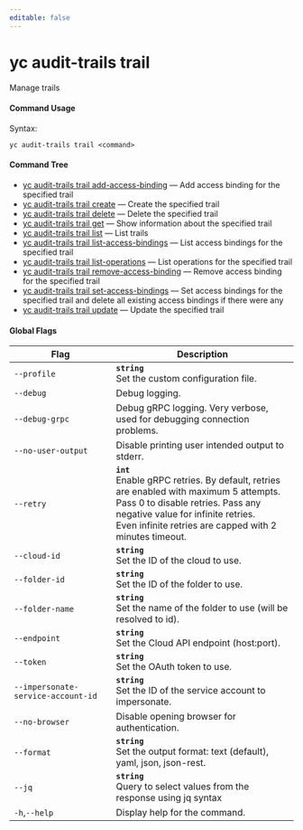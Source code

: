 ```yaml
---
editable: false
---
```


# yc audit-trails trail

Manage trails

#### Command Usage

Syntax: 

`yc audit-trails trail <command>`

#### Command Tree

- [yc audit-trails trail add-access-binding](add-access-binding.md) — Add access binding for the specified trail
- [yc audit-trails trail create](create.md) — Create the specified trail
- [yc audit-trails trail delete](delete.md) — Delete the specified trail
- [yc audit-trails trail get](get.md) — Show information about the specified trail
- [yc audit-trails trail list](list.md) — List trails
- [yc audit-trails trail list-access-bindings](list-access-bindings.md) — List access bindings for the specified trail
- [yc audit-trails trail list-operations](list-operations.md) — List operations for the specified trail
- [yc audit-trails trail remove-access-binding](remove-access-binding.md) — Remove access binding for the specified trail
- [yc audit-trails trail set-access-bindings](set-access-bindings.md) — Set access bindings for the specified trail and delete all existing access bindings if there were any
- [yc audit-trails trail update](update.md) — Update the specified trail

#### Global Flags

| Flag | Description |
|----|----|
|`--profile`|<b>`string`</b><br/>Set the custom configuration file.|
|`--debug`|Debug logging.|
|`--debug-grpc`|Debug gRPC logging. Very verbose, used for debugging connection problems.|
|`--no-user-output`|Disable printing user intended output to stderr.|
|`--retry`|<b>`int`</b><br/>Enable gRPC retries. By default, retries are enabled with maximum 5 attempts.<br/>Pass 0 to disable retries. Pass any negative value for infinite retries.<br/>Even infinite retries are capped with 2 minutes timeout.|
|`--cloud-id`|<b>`string`</b><br/>Set the ID of the cloud to use.|
|`--folder-id`|<b>`string`</b><br/>Set the ID of the folder to use.|
|`--folder-name`|<b>`string`</b><br/>Set the name of the folder to use (will be resolved to id).|
|`--endpoint`|<b>`string`</b><br/>Set the Cloud API endpoint (host:port).|
|`--token`|<b>`string`</b><br/>Set the OAuth token to use.|
|`--impersonate-service-account-id`|<b>`string`</b><br/>Set the ID of the service account to impersonate.|
|`--no-browser`|Disable opening browser for authentication.|
|`--format`|<b>`string`</b><br/>Set the output format: text (default), yaml, json, json-rest.|
|`--jq`|<b>`string`</b><br/>Query to select values from the response using jq syntax|
|`-h`,`--help`|Display help for the command.|
